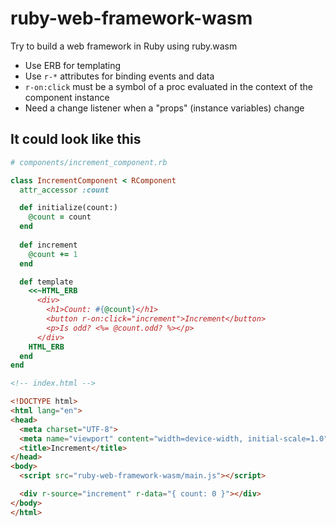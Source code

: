 # ruby-web-framework-wasm

Try to build a web framework in Ruby using ruby.wasm

* Use ERB for templating
* Use `r-*` attributes for binding events and data
* `r-on:click` must be a symbol of a proc evaluated in the context of the component instance
* Need a change listener when a "props" (instance variables) change

## It could look like this

```ruby
# components/increment_component.rb

class IncrementComponent < RComponent
  attr_accessor :count

  def initialize(count:)
    @count = count
  end
  
  def increment
    @count += 1
  end

  def template
    <<~HTML_ERB
      <div>
        <h1>Count: #{@count}</h1>
        <button r-on:click="increment">Increment</button>
        <p>Is odd? <%= @count.odd? %></p> 
      </div>
    HTML_ERB
  end
end
```

```html
<!-- index.html -->

<!DOCTYPE html>
<html lang="en">
<head>
  <meta charset="UTF-8">
  <meta name="viewport" content="width=device-width, initial-scale=1.0">
  <title>Increment</title>
</head>
<body>
  <script src="ruby-web-framework-wasm/main.js"></script>

  <div r-source="increment" r-data="{ count: 0 }"></div>
</body>
</html>
```
